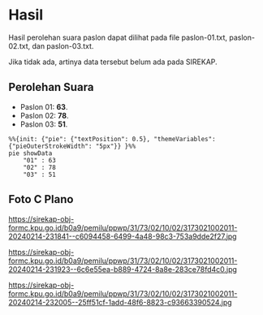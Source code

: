 # Hasil

Hasil perolehan suara paslon dapat dilihat pada file paslon-01.txt, paslon-02.txt, dan paslon-03.txt.

Jika tidak ada, artinya data tersebut belum ada pada SIREKAP.

## Perolehan Suara

 * Paslon 01: **63**.
 * Paslon 02: **78**.
 * Paslon 03: **51**.

```mermaid
%%{init: {"pie": {"textPosition": 0.5}, "themeVariables": {"pieOuterStrokeWidth": "5px"}} }%%
pie showData
    "01" : 63
    "02" : 78
    "03" : 51
```
## Foto C Plano

https://sirekap-obj-formc.kpu.go.id/b0a9/pemilu/ppwp/31/73/02/10/02/3173021002011-20240214-231841--c6094458-6499-4a48-98c3-753a9dde2f27.jpg

https://sirekap-obj-formc.kpu.go.id/b0a9/pemilu/ppwp/31/73/02/10/02/3173021002011-20240214-231923--6c6e55ea-b889-4724-8a8e-283ce78fd4c0.jpg

https://sirekap-obj-formc.kpu.go.id/b0a9/pemilu/ppwp/31/73/02/10/02/3173021002011-20240214-232005--25ff51cf-1add-48f6-8823-c93663390524.jpg
